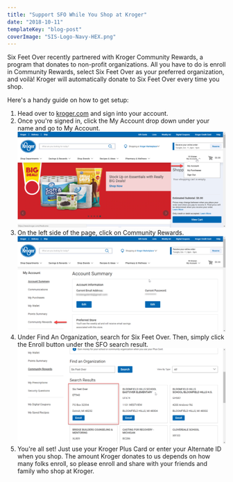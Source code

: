 ```yaml
---
title: "Support SFO While You Shop at Kroger"
date: "2018-10-11"
templateKey: "blog-post"
coverImage: "SIS-Logo-Navy-HEX.png"
---
```


Six Feet Over recently partnered with Kroger Community Rewards, a program that donates to non-profit organizations. All you have to do is enroll in Community Rewards, select Six Feet Over as your preferred organization, and voilà! Kroger will automatically donate to Six Feet Over every time you shop.

Here's a handy guide on how to get setup:

1. Head over to [kroger.com](http://www.kroger.com) and sign into your account.
2. Once you're signed in, click the My Account drop down under your name and go to My Account.![](images/stepfour.png)
3. On the left side of the page, click on Community Rewards.![](images/stepsix.png)
4. Under Find An Organization, search for Six Feet Over. Then, simply click the Enroll button under the SFO search result.![](images/stepeight.png)
5. You're all set! Just use your Kroger Plus Card or enter your Alternate ID when you shop. The amount Kroger donates to us depends on how many folks enroll, so please enroll and share with your friends and family who shop at Kroger.

